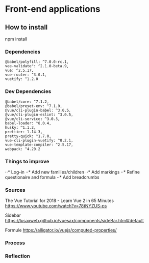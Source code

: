 # Front-end applications

## How to install

npm install

### Dependencies

```
@babel/polyfill: ^7.0.0-rc.1,
vee-validate": ^2.1.0-beta.9,
vue: ^2.5.17,
vue-router: ^3.0.1,
vuetify: ^1.2.0
```

### Dev Dependencies

```
@babel/core: ^7.1.2,
@babel/preset-env: ^7.1.0,
@vue/cli-plugin-babel: ^3.0.5,
@vue/cli-plugin-eslint: ^3.0.5,
@vue/cli-service: ^3.0.5,
babel-loader: ^8.0.4,
husky: ^1.1.2,
prettier: 1.14.3,
pretty-quick: ^1.7.0,
vue-cli-plugin-vuetify: ^0.2.1,
vue-template-compiler: ^2.5.17,
webpack: ^4.20.2
```

### Things to improve

⋅⋅* Log-in
⋅⋅* Add new families/children
⋅⋅* Add markings
⋅⋅* Refine questionaire and formula
⋅⋅\* Add breadcrumbs

### Sources

The Vue Tutorial for 2018 - Learn Vue 2 in 65 Minutes
<https://www.youtube.com/watch?v=78tNYZUS-ps>

Sidebar
<https://lusaxweb.github.io/vuesax/components/sideBar.html#default>

Formule
<https://alligator.io/vuejs/computed-properties/>

### Process

### Reflection
